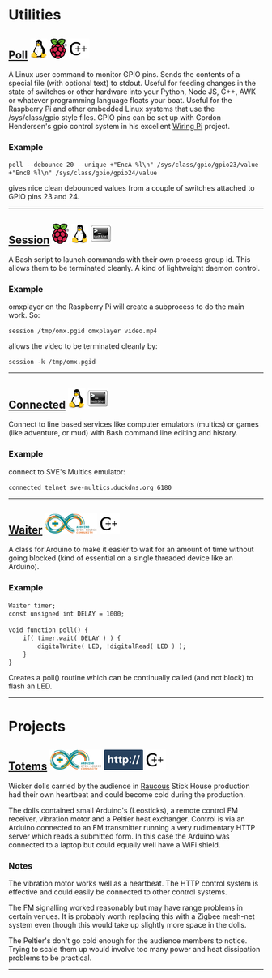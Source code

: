 Utilities
=========


[Poll][]        ![Linux](images/tux.png) [![Raspberry Pi](images/pi.png)][Pi] ![C++](images/cpp.png "C++")
--------

  [Poll]: https://github.com/tarim8/poll

  A Linux user command to monitor GPIO pins.
  Sends the contents of a special file (with optional text) to stdout.
  Useful for feeding changes in the state of switches or other hardware into your Python, Node JS, C++, AWK or whatever programming language floats your boat.
  Useful for the Raspberry Pi and other embedded Linux systems that use the /sys/class/gpio style files.
  GPIO pins can be set up with Gordon Hendersen's gpio control system in his excellent [Wiring Pi](http://wiringpi.com/) project.

### Example

    poll --debounce 20 --unique +"EncA %l\n" /sys/class/gpio/gpio23/value +"EncB %l\n" /sys/class/gpio/gpio24/value

  gives nice clean debounced values from a couple of switches attached to GPIO pins 23 and 24.

- - - - - - - - - - - - - - - - - - - - - - - - - - - - - -



[Session][]     [![Raspberry Pi](images/pi.png)][Pi] ![Linux](images/tux.png) ![Bash](images/bash.png)
-----------

[Session]: https://github.com/tarim8/session

  A Bash script to launch commands with their own process group id.
  This allows them to be terminated cleanly.
  A kind of lightweight daemon control.

### Example

   omxplayer on the Raspberry Pi will create a subprocess to do the main work.  So:

    session /tmp/omx.pgid omxplayer video.mp4

  allows the video to be terminated cleanly by:

    session -k /tmp/omx.pgid

- - - - - - - - - - - - - - - - - - - - - - - - - - - - - -



[Connected][]     ![Linux](images/tux.png) ![Bash](images/bash.png)
-----------

[Connected]: https://github.com/tarim8/connected

  Connect to line based services like computer emulators (multics) or games
  (like adventure, or mud) with Bash command line editing and history.

### Example

  connect to SVE's Multics emulator:

    connected telnet sve-multics.duckdns.org 6180

- - - - - - - - - - - - - - - - - - - - - - - - - - - - - -



[Waiter][]      ![Arduino](images/arduino.png) ![C++](images/cpp.png)
----------

  [Waiter]: https://github.com/tarim8/Waiter

  A class for Arduino to make it easier to wait for an amount of time without going blocked (kind of essential on a single threaded device like an Arduino).

### Example

    Waiter timer;
    const unsigned int DELAY = 1000;

    void function poll() {
        if( timer.wait( DELAY ) ) {
            digitalWrite( LED, !digitalRead( LED ) );
        }
    }

  Creates a poll() routine which can be continually called (and not block) to flash an LED.

- - - - - - - - - - - - - - - - - - - - - - - - - - - - - -





Projects
========


[Totems][]       ![Arduino](images/arduino.png) ![HTTP](images/http.png) ![C++](images/cpp.png)
---------

[Totems]: https://github.com/tarim8/totems

  Wicker dolls carried by the audience in [Raucous](http://www.raucous.org.uk/) Stick House production had their own heartbeat and could become cold during the production.

  The dolls contained small Arduino's (Leosticks), a remote control FM receiver, vibration motor and a Peltier heat exchanger.
  Control is via an Arduino connected to an FM transmitter running a very rudimentary HTTP server which reads a submitted form.
  In this case the Arduino was connected to a laptop but could equally well have a WiFi shield.

### Notes
  The vibration motor works well as a heartbeat.
  The HTTP control system is effective and could easily be connected to other control systems.

  The FM signalling worked reasonably but may have range problems in certain venues.
  It is probably worth replacing this with a Zigbee mesh-net system even though this would take up slightly more space in the dolls.

  The Peltier's don't go cold enough for the audience members to notice.
  Trying to scale them up would involve too many power and heat dissipation problems to be practical.

- - - - - - - - - - - - - - - - - - - - - - - - - - - - - -



[Pi]: http://www.raspberrypi.org
